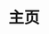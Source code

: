 ---
home: true
title: 主页
icon: home
heroImage: https://theme-hope-assets.vuejs.press/logo.svg
heroText: 
tagline: 提供多种服务
actions:
  - text: 开始
    link: /plugin
    icon: signs-post
    type: primary

  - text: 常见问题
    icon: lightbulb
    link: /qa

  - text: 公共QSign
    icon: star
    link: /qsign

features:
  - title: ⭕💰跑路插件
    icon: fab fa-markdown
    details: ⭕你的💰💰，然后卸崽跑路😡😡
    link: /plugin

  - title: 常见问题
    icon: person-chalkboard
    details: 懒得写，先咕咕咕
    link: /qa

  - title: 公共QSign
    icon: object-group
    details: 提供免费公共的QSign
    link: /qsign

copyright: false
footer: MIT Licensed | Copyright © 2024-present 瑜笙
---